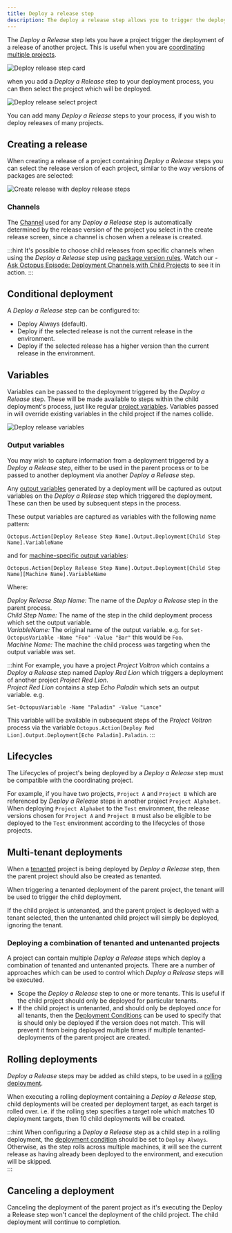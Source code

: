 ```yaml
---
title: Deploy a release step
description: The deploy a release step allows you to trigger the deployment of a release of a project from another project
---
```


The _Deploy a Release_ step lets you have a project trigger the deployment of a release of another project. This is useful when you are [coordinating multiple projects](/docs/projects/coordinating-multiple-projects/index.md).

![Deploy release step card](deploy-release-card.png "width=500")

when you add a _Deploy a Release_ step to your deployment process, you can then select the project which will be deployed.

![Deploy release select project](deploy-release-step-select-project.png "width=500")

You can add many _Deploy a Release_ steps to your process, if you wish to deploy releases of many projects.

## Creating a release

When creating a release of a project containing _Deploy a Release_ steps you can select the release version of each project, similar to the way versions of packages are selected:

![Create release with deploy release steps](deploy-release-create-release-screen.png "width=500")

### Channels

The [Channel](/docs/releases/channels/index.md) used for any _Deploy a Release_ step is automatically determined by the release version of the project you select in the create release screen, since a channel is chosen when a release is created.

:::hint
It's possible to choose child releases from specific channels when using the _Deploy a Release_ step using [package version rules](/docs/releases/channels/index.md#Channels-versionrules). Watch our - [Ask Octopus Episode: Deployment Channels with Child Projects](https://www.youtube.com/watch?v=3oLVq1EpUfc) to see it in action.
:::

## Conditional deployment

A _Deploy a Release_ step can be configured to:

- Deploy Always (default).
- Deploy if the selected release is not the current release in the environment.
- Deploy if the selected release has a higher version than the current release in the environment.

## Variables

Variables can be passed to the deployment triggered by the _Deploy a Release_ step. These will be made available to steps within the child deployment's process, just like regular [project variables](/docs/projects/variables/index.md).  Variables passed in will override existing variables in the child project if the names collide.

![Deploy release variables](deploy-release-step-variables.png "width=500")

### Output variables

You may wish to capture information from a deployment triggered by a _Deploy a Release_ step, either to be used in the parent process or to be passed to another deployment via another _Deploy a Release_ step.

Any [output variables](/docs/projects/variables/output-variables.md) generated by a deployment will be captured as output variables on the _Deploy a Release_ step which triggered the deployment.  These can then be used by subsequent steps in the process.

These output variables are captured as variables with the following name pattern:

```
Octopus.Action[Deploy Release Step Name].Output.Deployment[Child Step Name].VariableName
```

and for [machine-specific output variables](/docs/projects/variables/output-variables.md#Outputvariables-Outputfrommultiplemachines):

```
Octopus.Action[Deploy Release Step Name].Output.Deployment[Child Step Name][Machine Name].VariableName
```

Where:

*Deploy Release Step Name:* The name of the _Deploy a Release_ step in the parent process.    
*Child Step Name:* The name of the step in the child deployment process which set the output variable.   
*VariableName:* The original name of the output variable. e.g. for `Set-OctopusVariable -Name "Foo" -Value "Bar"` this would be `Foo`.   
*Machine Name:* The machine the child process was targeting when the output variable was set.   

:::hint
For example, you have a project _Project Voltron_ which contains a _Deploy a Release_ step named _Deploy Red Lion_ which triggers a deployment of another project _Project Red Lion_.  
_Project Red Lion_ contains a step _Echo Paladin_ which sets an output variable. e.g.

```
Set-OctopusVariable -Name "Paladin" -Value "Lance"
```

This variable will be available in subsequent steps of the _Project Voltron_ process via the variable `Octopus.Action[Deploy Red Lion].Output.Deployment[Echo Paladin].Paladin`.
:::

## Lifecycles

The Lifecycles of project's being deployed by a _Deploy a Release_ step must be compatible with the coordinating project.

For example, if you have two projects, `Project A` and `Project B` which are referenced by _Deploy a Release_ steps in another project `Project Alphabet`. When deploying `Project Alphabet` to the `Test` environment, the release versions chosen for `Project A` and `Project B` must also be eligible to be deployed to the `Test` environment according to the lifecycles of those projects.

## Multi-tenant deployments

When a [tenanted](/docs/deployments/patterns/multi-tenant-deployments/multi-tenant-deployment-guide/index.md) project is being deployed by _Deploy a Release_ step, then the parent project should also be created as tenanted.

When triggering a tenanted deployment of the parent project, the tenant will be used to trigger the child deployment.

If the child project is untenanted, and the parent project is deployed with a tenant selected, then the untenanted child project will simply be deployed, ignoring the tenant.

### Deploying a combination of tenanted and untenanted projects

A project can contain multiple _Deploy a Release_ steps which deploy a combination of tenanted and untenanted projects. There are a number of approaches which can be used to control which _Deploy a Release_ steps will be executed.   

- Scope the _Deploy a Release_  step to one or more tenants.  This is useful if the child project should only be deployed for particular tenants.  
- If the child project is untenanted, and should only be deployed _once_ for all tenants, then the [Deployment Conditions](#conditional-deployment) can be used to specify that is should only be deployed if the version does not match.  This will prevent it from being deployed multiple times if multiple tenanted-deployments of the parent project are created.

## Rolling deployments

_Deploy a Release_ steps may be added as child steps, to be used in a [rolling deployment](/docs/deployments/patterns/rolling-deployments.md).

When executing a rolling deployment containing a _Deploy a Release_ step, child deployments will be created per deployment target, as each target is rolled over.  i.e. if the rolling step specifies a target role which matches 10 deployment targets, then 10 child deployments will be created. 

:::hint
When configuring a _Deploy a Release_ step as a child step in a rolling deployment, the [deployment condition](#conditional-deployment) should be set to `Deploy Always`.   
Otherwise, as the step rolls across multiple machines, it will see the current release as having already been deployed to the environment, and execution will be skipped.  
:::

## Canceling a deployment

Canceling the deployment of the parent project as it's executing the Deploy a Release step won't cancel the deployment of the child project. The child deployment will continue to completion.
